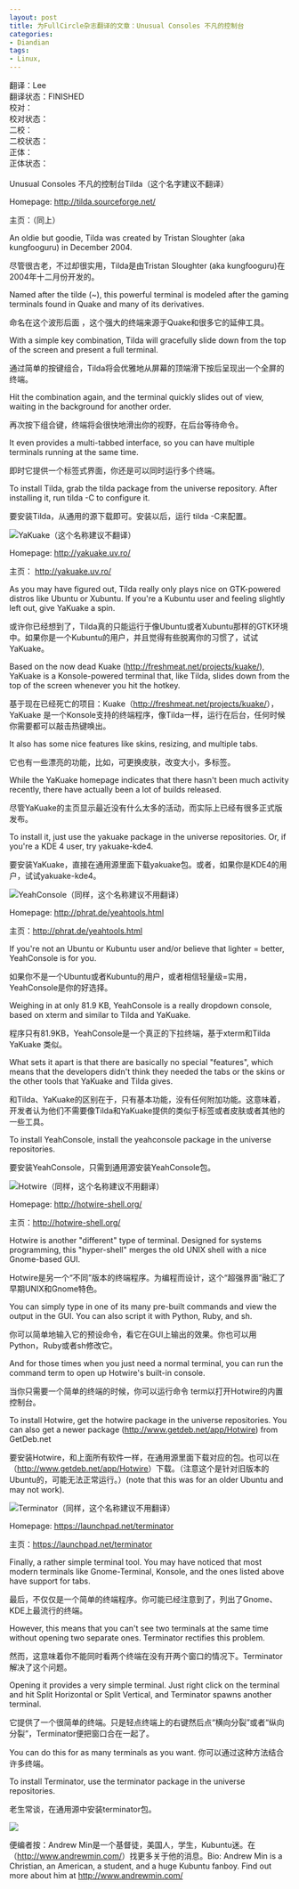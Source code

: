```yaml
---
layout: post
title: 为FullCircle杂志翻译的文章：Unusual Consoles 不凡的控制台
categories:
- Diandian
tags:
- Linux, 
---
```

翻译：Lee&nbsp;&nbsp;
<br />翻译状态：FINISHED
<br />校对：
<br />校对状态：
<br />二校：
<br />二校状态：
<br />正体：
<br />正体状态：
<br />
<br />Unusual Consoles 不凡的控制台Tilda（这个名字建议不翻译）
<p>Homepage: <a href="http://tilda.sourceforge.net/title=http://tilda.sourceforge.net/">http://tilda.sourceforge.net/</a></p>
<p>主页：（同上）</p>
<p>An oldie but goodie, Tilda was created by Tristan Sloughter (aka kungfooguru) in December 2004.</p>
<p>尽管很古老，不过却很实用，Tilda是由Tristan Sloughter (aka kungfooguru)在2004年十二月份开发的。</p>
<p>Named after the tilde (~), this powerful terminal is modeled after the gaming terminals found in Quake and many of its derivatives.</p>
<p>命名在这个波形后面 ，这个强大的终端来源于Quake和很多它的延伸工具。</p>
<p>With a simple key combination, Tilda will gracefully slide down from the top of the screen and present a full terminal.</p>
<p>通过简单的按键组合，Tilda将会优雅地从屏幕的顶端滑下按后呈现出一个全屏的终端。</p>
<p>Hit the combination again, and the terminal quickly slides out of view, waiting in the background for another order.</p>
<p>再次按下组合键，终端将会很快地滑出你的视野，在后台等待命令。</p>
<p>It even provides a multi-tabbed interface, so you can have multiple terminals running at the same time.</p>
<p>即时它提供一个标签式界面，你还是可以同时运行多个终端。</p>
<p>To install Tilda, grab the tilda package from the universe repository. After installing it, run tilda -C to configure it.</p>
<p>要安装Tilda，从通用的源下载即可。安装以后，运行 tilda -C来配置。</p>
<img src="http://m2.img.srcdd.com/farm4/d/2012/0627/10/835C80C8681D8D36B69F124EED76293B_B500_900_500_375.PNG" />YaKuake（这个名称建议不翻译）
<p>Homepage: <a href="http://yakuake.uv.ro/title=http://yakuake.uv.ro/">http://yakuake.uv.ro/ <br /></a></p>
<p> </p>
<p>主页： <a href="http://yakuake.uv.ro/title=http://yakuake.uv.ro/">http://yakuake.uv.ro/ </a></p>
<p>As you may have figured out, Tilda really only plays nice on GTK-powered distros like Ubuntu or Xubuntu. If you're a Kubuntu user and feeling slightly left out, give YaKuake a spin.</p>
<p>或许你已经想到了，Tilda真的只能运行于像Ubuntu或者Xubuntu那样的GTK环境中。如果你是一个Kubuntu的用户，并且觉得有些脱离你的习惯了，试试YaKuake。</p>
<p>Based on the now dead Kuake (<a href="http://freshmeat.net/projects/kuake/title=http://freshmeat.net/projects/kuake/">http://freshmeat.net/projects/kuake/</a>), YaKuake is a Konsole-powered terminal that, like Tilda, slides down from the top of the screen whenever you hit the hotkey.</p>
<p>基于现在已经死亡的项目：Kuake（<a href="http://freshmeat.net/projects/kuake/title=http://freshmeat.net/projects/kuake/">http://freshmeat.net/projects/kuake/</a>），YaKuake 是一个Konsole支持的终端程序，像Tilda一样，运行在后台，任何时候你需要都可以敲击热键唤出。</p>
<p>It also has some nice features like skins, resizing, and multiple tabs.</p>
<p>它也有一些漂亮的功能，比如，可更换皮肤，改变大小，多标签。</p>
<p>While the YaKuake homepage indicates that there hasn't been much activity recently, there have actually been a lot of builds released.</p>
<p>尽管YaKuake的主页显示最近没有什么太多的活动，而实际上已经有很多正式版发布。</p>
<p>To install it, just use the yakuake package in the universe repositories. Or, if you're a KDE 4 user, try yakuake-kde4.</p>
<p>要安装YaKuake，直接在通用源里面下载yakuake包。或者，如果你是KDE4的用户，试试yakuake-kde4。</p>
<img src="http://m2.img.srcdd.com/farm4/d/2012/0627/10/7AA42DD564526407110E29186419E347_B500_900_500_190.PNG" />YeahConsole（同样，这个名称建议不用翻译）
<p>Homepage: <a href="http://phrat.de/yeahtools.htmltitle=http://phrat.de/yeahtools.html">http://phrat.de/yeahtools.html</a></p>
<p>主页：<a href="http://phrat.de/yeahtools.htmltitle=http://phrat.de/yeahtools.html">http://phrat.de/yeahtools.html</a></p>
<p>If you're not an Ubuntu or Kubuntu user and/or believe that lighter = better, YeahConsole is for you.</p>
<p>如果你不是一个Ubuntu或者Kubuntu的用户，或者相信轻量级=实用，YeahConsole是你的好选择。</p>
<p>Weighing in at only 81.9 KB, YeahConsole is a really dropdown console, based on xterm and similar to Tilda and YaKuake.</p>
<p>程序只有81.9KB，YeahConsole是一个真正的下拉终端，基于xterm和Tilda YaKuake 类似。<br /></p>
<p>What sets it apart is that there are basically no special &quot;features&quot;, which means that the developers didn't think they needed the tabs or the skins or the other tools that YaKuake and Tilda gives.</p>
<p>和Tilda、YaKuake的区别在于，只有基本功能，没有任何附加功能。这意味着，开发者认为他们不需要像Tilda和YaKuake提供的类似于标签或者皮肤或者其他的一些工具。</p>
<p>To install YeahConsole, install the yeahconsole package in the universe repositories.</p>
<p>要安装YeahConsole，只需到通用源安装YeahConsole包。</p>
<img src="http://m1.img.srcdd.com/farm4/d/2012/0627/10/3778B083E36124F275989B308E34D5C1_B500_900_500_400.JPEG" />Hotwire（同样，这个名称建议不用翻译）
<p>Homepage: <a href="http://hotwire-shell.org/title=http://hotwire-shell.org/">http://hotwire-shell.org/</a></p>
<p>主页：<a href="http://hotwire-shell.org/title=http://hotwire-shell.org/">http://hotwire-shell.org/</a></p>
<p>Hotwire is another &quot;different&quot; type of terminal. Designed for systems programming, this &quot;hyper-shell&quot; merges the old UNIX shell with a nice Gnome-based GUI.</p>
<p>Hotwire是另一个“不同”版本的终端程序。为编程而设计，这个“超强界面”融汇了早期UNIX和Gnome特色。</p>
<p>You can simply type in one of its many pre-built commands and view the output in the GUI. You can also script it with Python, Ruby, and sh.</p>
<p>你可以简单地输入它的预设命令，看它在GUI上输出的效果。你也可以用Python，Ruby或者sh修改它。</p>
<p>And for those times when you just need a normal terminal, you can run the command term to open up Hotwire's built-in console.</p>
<p>当你只需要一个简单的终端的时候，你可以运行命令 term以打开Hotwire的内置控制台。</p>
<p>To install Hotwire, get the hotwire package in the universe repositories. You can also get a newer package (<a href="http://www.getdeb.net/app/Hotwire">http://www.getdeb.net/app/Hotwire</a>) from GetDeb.net</p>
<p>要安装Hotwire，和上面所有软件一样，在通用源里面下载对应的包。也可以在（<a href="http://www.getdeb.net/app/Hotwire">http://www.getdeb.net/app/Hotwire</a>）下载。（注意这个是针对旧版本的Ubuntu的，可能无法正常运行。）(note that this was for an older Ubuntu and may not work).</p>
<img src="http://m3.img.srcdd.com/farm5/d/2012/0627/10/367DD0B7005F16A8D5BFB0B7F2CA4F3C_B500_900_500_375.PNG" />Terminator（同样，这个名称建议不用翻译）
<p>Homepage: <a href="https://launchpad.net/terminator">https://launchpad.net/terminator</a></p>
<p>主页：<a href="https://launchpad.net/terminator">https://launchpad.net/terminator</a></p>
<p>Finally, a rather simple terminal tool. You may have noticed that most modern terminals like Gnome-Terminal, Konsole, and the ones listed above have support for tabs.</p>
<p>最后，不仅仅是一个简单的终端程序。你可能已经注意到了，列出了Gnome、KDE上最流行的终端。</p>
<p>However, this means that you can't see two terminals at the same time without opening two separate ones. Terminator rectifies this problem.</p>
<p>然而，这意味着你不能同时看两个终端在没有开两个窗口的情况下。Terminator 解决了这个问题。</p>
<p>Opening it provides a very simple terminal. Just right click on the terminal and hit Split Horizontal or Split Vertical, and Terminator spawns another terminal.</p>
<p>它提供了一个很简单的终端。只是轻点终端上的右键然后点“横向分裂”或者“纵向分裂”，Terminator便把窗口合在一起了。</p>
<p>You can do this for as many terminals as you want. 你可以通过这种方法结合许多终端。</p>
<p>To install Terminator, use the terminator package in the universe repositories.</p>
<p>老生常谈，在通用源中安装terminator包。</p>
<img src="http://m3.img.srcdd.com/farm4/d/2012/0627/10/0850F9D5A07589C9A2F5A4D670F82750_B500_900_500_329.PNG" />
<p>便编者按：Andrew Min是一个基督徒，美国人，学生，Kubuntu迷。在（<a href="http://www.andrewmin.com/">http://www.andrewmin.com/</a>）找更多关于他的消息。Bio: Andrew Min is a Christian, an American, a student, and a huge Kubuntu fanboy. Find out more about him at <a href="http://www.andrewmin.com/">http://www.andrewmin.com/</a></p>
<p><a href="http://www.andrewmin.com/"><br /></a></p>